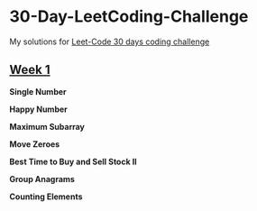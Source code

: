 # 30-Day-LeetCoding-Challenge
My solutions for [Leet-Code 30 days coding challenge](https://leetcode.com/explore/challenge/card/30-day-leetcoding-challenge/)


## [Week 1](https://leetcode.com/explore/challenge/card/30-day-leetcoding-challenge/528/week-1/)

**Single Number**

**Happy Number**

**Maximum Subarray**

**Move Zeroes**

**Best Time to Buy and Sell Stock II**

**Group Anagrams**

**Counting Elements**
